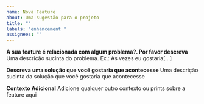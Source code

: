 ```yaml
---
name: Nova Feature
about: Uma sugestão para o projeto
title: ""
labels: "enhancement "
assignees: ""
---
```


**A sua feature é relacionada com algum problema?. Por favor descreva**
Uma descrição sucinta do problema. Ex.: As vezes eu gostaria[...]

**Descreva uma solução que você gostaria que acontecesse**
Uma descrição sucinta da solução que você gostaria que acontecesse

**Contexto Adicional**
Adicione qualquer outro contexto ou prints sobre a feature aqui
